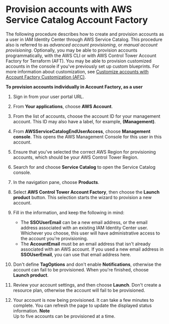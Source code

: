 # Provision accounts with AWS Service Catalog Account Factory<a name="provision-as-end-user"></a>

 The following procedure describes how to create and provision accounts as a user in IAM Identity Center through AWS Service Catalog\. This procedure also is referred to as *advanced account provisioning*, or *manual account provisioning*\. Optionally, you may be able to provision accounts programmatically, with the AWS CLI or with AWS Control Tower Account Factory for Terraform \(AFT\)\. You may be able to provision customized accounts in the console if you've previously set up custom blueprints\. For more information about customization, see [Customize accounts with Account Factory Customization \(AFC\)](af-customization-page.md)\.

**To provision accounts individually in Account Factory, as a user**

1. Sign in from your user portal URL\.

1. From **Your applications**, choose **AWS Account**\.

1. From the list of accounts, choose the account ID for your management account\. This ID may also have a label, for example, **\(Management\)**\. 

1. From **AWSServiceCatalogEndUserAccess**, choose **Management console**\. This opens the AWS Management Console for this user in this account\.

1. Ensure that you've selected the correct AWS Region for provisioning accounts, which should be your AWS Control Tower Region\.

1. Search for and choose **Service Catalog** to open the Service Catalog console\.

1. In the navigation pane, choose **Products**\.

1. Select **AWS Control Tower Account Factory**, then choose the **Launch product** button\. This selection starts the wizard to provision a new account\.

1. Fill in the information, and keep the following in mind:
   + The **SSOUserEmail** can be a new email address, or the email address associated with an existing IAM Identity Center user\. Whichever you choose, this user will have administrative access to the account you're provisioning\.
   + The **AccountEmail** must be an email address that isn't already associated with an AWS account\. If you used a new email address in **SSOUserEmail**, you can use that email address here\.

1. Don't define **TagOptions** and don't enable **Notifications**, otherwise the account can fail to be provisioned\. When you're finished, choose **Launch product**\.

1. Review your account settings, and then choose **Launch**\. Don't create a resource plan, otherwise the account will fail to be provisioned\.

1. Your account is now being provisioned\. It can take a few minutes to complete\. You can refresh the page to update the displayed status information\.
**Note**  
Up to five accounts can be provisioned at a time\.